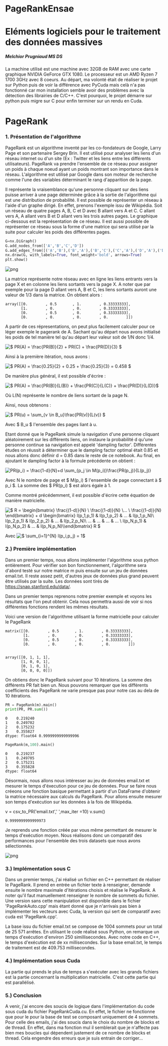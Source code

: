 # PageRankEnsae


# Eléments logiciels pour le traitement des données massives
##### Melchior Prugniaud MS DS


La machine utilisé est une machine avec 32GB de RAM avec une carte graphique NVIDIA GeForce GTX 1080. Le processeur est un AMD Ryzen 7 1700 3GHz avec 8 coeurs. Au départ, ma volonté était de réaliser le projet sur Python puis de voir la différence avec PyCuda mais celà n'a pas fonctionné car mon installation semble avoir des problèmes avec la détection des librairies de C/C++. C'est pourquoi, le projet démarre sur python puis migre sur C pour enfin terminer sur un rendu en Cuda. 

# PageRank

### 1. Présentation de l'algorithme

PageRank est un algorithme inventé par les co-fondateurs de Google, Larry Page et son partenaire Sergey Brin. Il est utilisé pour analyser les liens d'un réseau internet ou d'un site (Ex : Twitter et les liens entre les différents utilisateurs). PageRank va prendre l'ensemble de ce réseau pour assigner un poids à chaque noeud ayant un poids montrant son importance dans le réseau. L'algorithme est utilisé par Google dans son moteur de recherche comme l'une des variables déterminant le rang d'apparition de la page.

Il représente la vraisemblance qu'une personne cliquant sur des liens puisse arriver à une page déterminée grâce à la sortie de l'algorithme qui est une distribution de probabilité. Il est possible de représenter un réseau à l'aide d'un graphe dirigé. En effet, prenons l'exemple issu de Wikipédia. Soit un réseau de quatre pages A, B, C et D avec B allant vers A et C. C allant vers A, A allant vers B et D allant vers les trois autres pages. Le graphique ci-dessous est la représentation de ce réseau. Il est aussi possible de représenter ce réseau sous la forme d'une matrice qui sera utilisé par la suite pour calculer les poids des différentes pages.


```python
G=nx.DiGraph()
G.add_nodes_from(['A','B','C','D'])
G.add_edges_from([('A','B'),('B','A'),('B','C'),('C','A'),('D','A'),('D','B'),('D','C')])
nx.draw(G, with_labels=True, font_weight='bold', arrows=True)
plt.show()
```
    


![png](output_2_1.png)


La matrice représente notre réseau avec en ligne les liens entrants vers la page X et en colonne les liens sortants vers la page X. A noter que par exemple pour la page D allant vers A, B et C, les liens sortants auront une valeur de 1/3 dans la matrice. On obtient alors :


    array([[0.        , 0.5       , 1.        , 0.33333333],
           [1.        , 0.        , 0.        , 0.33333333],
           [0.        , 0.5       , 0.        , 0.33333333],
           [0.        , 0.        , 0.        , 0.        ]])



A partir de ces répresentations, on peut plus facilement calculer pour ce léger exemple le pagerank de A. Sachant qu'au départ nous avons initialisé les poids de tel manière tel qu'au départ leur valeur soit de 1/N donc 1/4. 

![$ PR(A) = \frac{PR(B)}{2} + PR(C) + \frac{PR(D)}{3} $](https://render.githubusercontent.com/render/math?math=%24%20PR(A)%20%3D%20%5Cfrac%7BPR(B)%7D%7B2%7D%20%2B%20PR(C)%20%2B%20%5Cfrac%7BPR(D)%7D%7B3%7D%20%24)

Ainsi à la première itération, nous avons : 

![$ PR(A) = \frac{0.25}{2} + 0.25 + \frac{0.25}{3} = 0.458 $](https://render.githubusercontent.com/render/math?math=%24%20PR(A)%20%3D%20%5Cfrac%7B0.25%7D%7B2%7D%20%2B%200.25%20%2B%20%5Cfrac%7B0.25%7D%7B3%7D%20%3D%200.458%20%24)


De manière plus général, il est possible d'écrire : 


![$ PR(A) = \frac{PR(B)}{L(B)} + \frac{PR(C)}{L(C)} + \frac{PR(D)}{L(D)}$](https://render.githubusercontent.com/render/math?math=%24%20PR(A)%20%3D%20%5Cfrac%7BPR(B)%7D%7BL(B)%7D%20%2B%20%5Cfrac%7BPR(C)%7D%7BL(C)%7D%20%2B%20%5Cfrac%7BPR(D)%7D%7BL(D)%7D%24)


Où L(N) représente le nombre de liens sortant de la page N. 


Ainsi, nous obtenons : 


![$ PR(u) = \sum_{v \in B_u}\frac{PR(v)}{L(v)} $](https://render.githubusercontent.com/render/math?math=%24%20PR(u)%20%3D%20%5Csum_%7Bv%20%5Cin%20B_u%7D%5Cfrac%7BPR(v)%7D%7BL(v)%7D%20%24%20)



Avec $ B_u $ l'ensemble des pages liant à u.

Etant donné que le PageRank simule la navigation d'une personne cliquant aléatoirement sur les différents liens, on instaure la probabilité d qu'une personne continue sa navigation est appelé 'dampling factor'. Différentes études on réussit à déterminer que le dampling factor optimal était 0.85 et nous allons donc définir d = 0.85 dans le reste de ce notebook. Au final, en ajoutant le dampling factor à la formule précédente on obtient : 


![$PR(p_i) = \frac{1-d}{N}+d \sum_{p_j \in M(p_i)}\frac{PR(p_j)}{L(p_j)}$](https://render.githubusercontent.com/render/math?math=%24PR(p_i)%20%3D%20%5Cfrac%7B1-d%7D%7BN%7D%2Bd%20%5Csum_%7Bp_j%20%5Cin%20M(p_i)%7D%5Cfrac%7BPR(p_j)%7D%7BL(p_j)%7D%24)



Avec N le nombre de page et $ M(p_i) $ l'ensemble de page connectant à $ p_i $. La somme des $ PR(p_i) $ est alors égale à 1.


Comme montré précédemment, il est possible d'écrire cette équation de manière matricielle. 

![$ R = \begin{bmatrix} \frac{(1-d)}{N} \\ \frac{(1-d)}{N} \\... \\ \frac{(1-d)}{N} \end{bmatrix} + d \begin{bmatrix} l(p_1,p_1) & l(p_1,p_2)  & ... & l(p_1,p_N)\\ l(p_2,p_1) & l(p_2,p_2)  & ... & l(p_2,p_N)\\ ... & ... & ... & ... \\ l(p_N,p_1) & l(p_N,p_2)  & ... & l(p_N,p_N)\\\end{bmatrix} R $](https://render.githubusercontent.com/render/math?math=%24%20R%20%3D%20%5Cbegin%7Bbmatrix%7D%20%5Cfrac%7B(1-d)%7D%7BN%7D%20%5C%5C%20%5Cfrac%7B(1-d)%7D%7BN%7D%20%5C%5C...%20%5C%5C%20%5Cfrac%7B(1-d)%7D%7BN%7D%20%5Cend%7Bbmatrix%7D%20%2B%20d%20%5Cbegin%7Bbmatrix%7D%20l(p_1%2Cp_1)%20%26%20l(p_1%2Cp_2)%20%20%26%20...%20%26%20l(p_1%2Cp_N)%5C%5C%20l(p_2%2Cp_1)%20%26%20l(p_2%2Cp_2)%20%20%26%20...%20%26%20l(p_2%2Cp_N)%5C%5C%20...%20%26%20...%20%26%20...%20%26%20...%20%5C%5C%20l(p_N%2Cp_1)%20%26%20l(p_N%2Cp_2)%20%20%26%20...%20%26%20l(p_N%2Cp_N)%5C%5C%5Cend%7Bbmatrix%7D%20R%20%24)


Avec ![$ \sum_{i=1}^{N} l(p_i,p_j) = 1$](https://render.githubusercontent.com/render/math?math=%24%20%5Csum_%7Bi%3D1%7D%5E%7BN%7D%20l(p_i%2Cp_j)%20%3D%201%24)



### 2.) Première implémentation

Dans un premier temps, nous allons implémenter l'algorithme sous python entièrement. Pour vérifier son bon fonctionnement, l'algorithme sera d'abord testé sur notre matrice m puis ensuite sur un jeu de données email.txt. Il reste assez petit, d'autres jeux de données plus grand peuvent être utilisés par la suite.
Les données sont tirés de https://snap.stanford.edu/data/. 

Dans un premier temps reprenons notre premier exemple et voyons les résultats que l'on peut obtenir. Cela nous permettra aussi de voir si nos différentes fonctions rendent les mêmes résultats.

Voici une version de l'algorithme utilisant la forme matricielle pour calculer le PageRank




    matrix([[0.        , 0.5       , 1.        , 0.33333333],
            [1.        , 0.        , 0.        , 0.33333333],
            [0.        , 0.5       , 0.        , 0.33333333],
            [0.        , 0.        , 0.        , 0.        ]])


    array([[0, 1, 1, 1],
           [1, 0, 0, 1],
           [0, 1, 0, 1],
           [0, 0, 0, 0]])



On obtiens donc le PageRank suivant pour 10 itérations. La somme des différents PR fait bien un. Nous pouvons remarquer que les différents coefficients des PageRank ne varie presque pas pour notre cas au dela de 10 itérations.


```python
PR = PageRank(m).main()
print(PR, PR.sum())
```

    0    0.219240
    1    0.249702
    2    0.175232
    3    0.355827
    dtype: float64 0.9999999999999996
    


```python
PageRank(m,100).main()
```


    0    0.219237
    1    0.249705
    2    0.175231
    3    0.355828
    dtype: float64



Désormais, nous allons nous intéresser au jeu de données email.txt et mesurer le temps d'éxecution pour ce jeu de données. Pour se faire nous créeons une fonction basique permettant à partir d'un DataFrame d'obtenir la matrice nécessaire aux calculs du PageRank. Pour allons ensuite mesurer son temps d'exécution sur les données à la fois de Wikipédia.


v = csv_to_PR('email.txt',' ',max_iter =10)
v.sum()

    0.9999999999999973



Je reprends une fonction créée par vous même permettant de mesurer le temps d'exécution moyen.
Nous réalisons donc un comparatif des performances pour l'ensemble des trois datasets que nous avons sélectionnés.


![png](output_17_1.png)

### 3.) Implémentation sous C

Dans un premier temps, j'ai réalisé un fichier en C++ permettant de réaliser le PageRank. Il prend en entrée un fichier texte à renseigner, demande ensuite le nombre maximale d'itérations choisis et réalise le PageRank. A noter qu'il faut manuellement renseigner le nombre de sommets du fichier. Une version sans cette manipulation est disponible dans le fichier 'PageRankAuto.cpp' mais étant donné que je n'arrivais pas bien à implémenter les vecteurs avec Cuda, la version qui sert de comparatif avec cuda est 'PageRank.cpp'. 

La base issu du fichier email.txt se compose de 1004 sommets pour un total de 25 571 arrêtes. En utilisant le code réalisé sous Python, on remarque un temps d'exécution d'environ 250 simillisecondes. Avec notre code en C++, le temps d'exécution est de xx millisecondes.
Sur la base email.txt, le temps de traitement est de 409.753 millisecondes. 


### 4.) Implémentation sous Cuda

La partie qui prends le plus de temps a s'exécuter avec les grands fichiers est la partie concernant la multiplication matricielle. C'est cette partie qui est parallélisé. 


### 5.) Conclusion

A venir, j'ai encore des soucis de logique dans l'implémentation du code sous cuda du fichier PageRankCuda.cu. En effet, le fichier ne fonctionne que pour le pour la base de test se composant uniquement de 4 sommets. Pour celle des emails, j'ai des soucis dans le choix du nombre de blocks et de thread. En effet, dans ma fonction mul il semblerait que je n'affecte pas bien mes boucles qui dépendent justement de ce nombre de blocks et thread. Cela engendre des erreurs que je suis entrain de corriger... 

